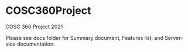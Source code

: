 # COSC360Project
COSC 360 Project 2021

Please see docs folder for Summary document, Features list, and Server-side documentation.
